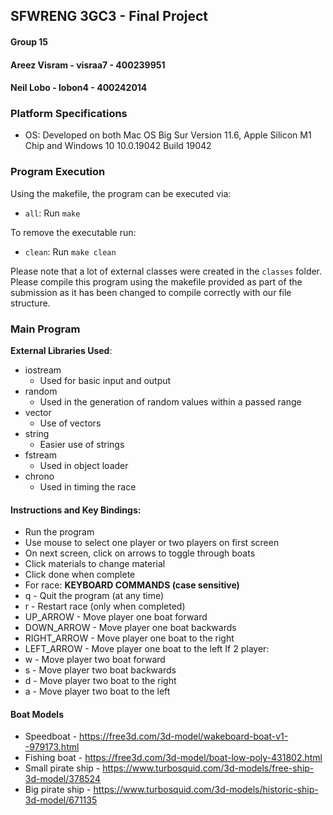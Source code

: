 ## **SFWRENG 3GC3 - Final Project**
#### Group 15
#### Areez Visram - visraa7 - 400239951
#### Neil Lobo - lobon4 - 400242014

### **Platform Specifications**
* OS: Developed on both Mac OS Big Sur Version 11.6, Apple Silicon M1 Chip and Windows 10 10.0.19042 Build 19042

### **Program Execution**
Using the makefile, the program can be executed via:
* `all`: Run `make`

To remove the executable run:
* `clean`: Run `make clean`

Please note that a lot of external classes were created in the `classes` folder. Please compile this program using the
makefile provided as part of the submission as it has been changed to compile correctly with our file structure.

### **Main Program**
**External Libraries Used**:
* iostream
    * Used for basic input and output
* random
    * Used in the generation of random values within a passed range
* vector
    * Use of vectors
* string
    * Easier use of strings
* fstream
    * Used in object loader
* chrono
    * Used in timing the race
#### **Instructions and Key Bindings:**
* Run the program
* Use mouse to select one player or two players on first screen
* On next screen, click on arrows to toggle through boats
* Click materials to change material
* Click done when complete
* For race:
**KEYBOARD COMMANDS (case sensitive)**
* q - Quit the program (at any time)
* r - Restart race (only when completed)
* UP_ARROW - Move player one boat forward
* DOWN_ARROW - Move player one boat backwards
* RIGHT_ARROW - Move player one boat to the right
* LEFT_ARROW - Move player one boat to the left
If 2 player:
* w - Move player two boat forward
* s - Move player two boat backwards
* d - Move player two boat to the right
* a - Move player two boat to the left

#### **Boat Models**
* Speedboat - https://free3d.com/3d-model/wakeboard-boat-v1--979173.html
* Fishing boat - https://free3d.com/3d-model/boat-low-poly-431802.html
* Small pirate ship - https://www.turbosquid.com/3d-models/free-ship-3d-model/378524
* Big pirate ship - https://www.turbosquid.com/3d-models/historic-ship-3d-model/671135

